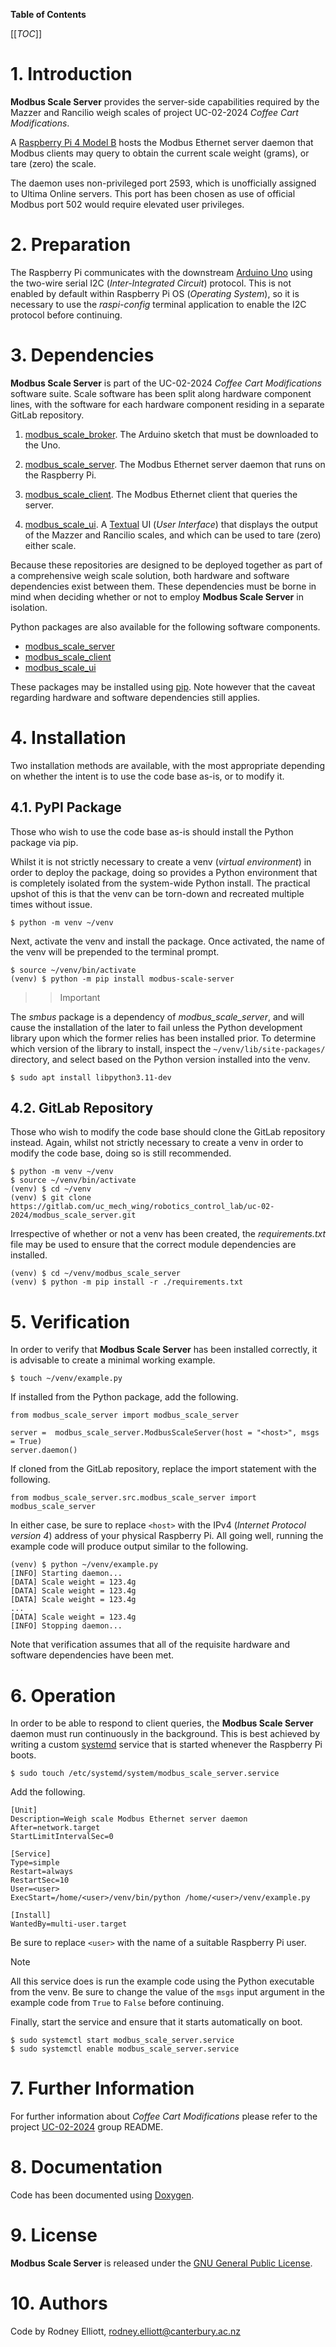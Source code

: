 __Table of Contents__

[[_TOC_]]

# 1. Introduction

__Modbus Scale Server__ provides the server-side capabilities required by the
Mazzer and Rancilio weigh scales of project UC-02-2024 _Coffee Cart
Modifications_.

A [Raspberry Pi 4 Model B][raspberry_pi_4_model_b] hosts the Modbus Ethernet
server daemon that Modbus clients may query to obtain the current scale weight
(grams), or tare (zero) the scale.

The daemon uses non-privileged port 2593, which is unofficially assigned to
Ultima Online servers. This port has been chosen as use of official Modbus port
502 would require elevated user privileges.

# 2. Preparation

The Raspberry Pi communicates with the downstream [Arduino Uno][arduino_uno]
using the two-wire serial I2C (_Inter-Integrated Circuit_) protocol. This is
not enabled by default within Raspberry Pi OS (_Operating System_), so it is
necessary to use the _raspi-config_ terminal application to enable the I2C
protocol before continuing.

# 3. Dependencies

__Modbus Scale Server__ is part of the UC-02-2024 _Coffee Cart Modifications_
software suite. Scale software has been split along hardware component lines,
with the software for each hardware component residing in a separate GitLab
repository.

1. [modbus_scale_broker][modbus_scale_broker_gitlab]. The Arduino sketch that
must be downloaded to the Uno.

2. [modbus_scale_server][modbus_scale_server_gitlab]. The Modbus Ethernet
server daemon that runs on the Raspberry Pi.

3. [modbus_scale_client][modbus_scale_client_gitlab]. The Modbus Ethernet
client that queries the server.

4. [modbus_scale_ui][modbus_scale_ui_gitlab]. A [Textual][textual] UI (_User
Interface_) that displays the output of the Mazzer and Rancilio scales, and
which can be used to tare (zero) either scale.

Because these repositories are designed to be deployed together as part of a
comprehensive weigh scale solution, both hardware and software dependencies
exist between them. These dependencies must be borne in mind when deciding
whether or not to employ __Modbus Scale Server__ in isolation.

Python packages are also available for the following software components.

 - [modbus_scale_server][modbus_scale_server_pypi]
 - [modbus_scale_client][modbus_scale_client_pypi]
 - [modbus_scale_ui][modbus_scale_ui_pypi]

These packages may be installed using [pip][pip]. Note however that the caveat
regarding hardware and software dependencies still applies.

# 4. Installation

Two installation methods are available, with the most appropriate depending on
whether the intent is to use the code base as-is, or to modify it.

## 4.1. PyPI Package

Those who wish to use the code base as-is should install the Python package via
pip.

Whilst it is not strictly necessary to create a venv (_virtual environment_) in
order to deploy the package, doing so provides a Python environment that is
completely isolated from the system-wide Python install. The practical upshot
of this is that the venv can be torn-down and recreated multiple times without
issue.

    $ python -m venv ~/venv

Next, activate the venv and install the package. Once activated, the name of
the venv will be prepended to the terminal prompt.

    $ source ~/venv/bin/activate
    (venv) $ python -m pip install modbus-scale-server

>>> [!important]
The _smbus_ package is a dependency of _modbus_scale_server_, and will cause
the installation of the later to fail unless the Python development library
upon which the former relies has been installed prior. To determine which
version of the library to install, inspect the ``~/venv/lib/site-packages/``
directory, and select based on the Python version installed into the venv.

    $ sudo apt install libpython3.11-dev
>>>

## 4.2. GitLab Repository

Those who wish to modify the code base should clone the GitLab repository
instead. Again, whilst not strictly necessary to create a venv in order to
modify the code base, doing so is still recommended.

    $ python -m venv ~/venv
    $ source ~/venv/bin/activate
    (venv) $ cd ~/venv
    (venv) $ git clone https://gitlab.com/uc_mech_wing/robotics_control_lab/uc-02-2024/modbus_scale_server.git

Irrespective of whether or not a venv has been created, the _requirements.txt_
file may be used to ensure that the correct module dependencies are installed.

    (venv) $ cd ~/venv/modbus_scale_server
    (venv) $ python -m pip install -r ./requirements.txt

# 5. Verification

In order to verify that __Modbus Scale Server__ has been installed correctly,
it is advisable to create a minimal working example.

    $ touch ~/venv/example.py

If installed from the Python package, add the following.

    from modbus_scale_server import modbus_scale_server 

    server =  modbus_scale_server.ModbusScaleServer(host = "<host>", msgs = True)
    server.daemon()

If cloned from the GitLab repository, replace the import statement with the
following. 

    from modbus_scale_server.src.modbus_scale_server import modbus_scale_server

In either case, be sure to replace `<host>` with the IPv4 (_Internet Protocol
version 4_) address of your physical Raspberry Pi. All going well, running the
example code will produce output similar to the following.

    (venv) $ python ~/venv/example.py
    [INFO] Starting daemon...
    [DATA] Scale weight = 123.4g
    [DATA] Scale weight = 123.4g
    [DATA] Scale weight = 123.4g
    ...
    [DATA] Scale weight = 123.4g
    [INFO] Stopping daemon...

Note that verification assumes that all of the requisite hardware and software
dependencies have been met.

# 6. Operation

In order to be able to respond to client queries, the __Modbus Scale Server__
daemon must run continuously in the background. This is best achieved by
writing a custom [systemd][systemd] service that is started whenever the
Raspberry Pi boots.

    $ sudo touch /etc/systemd/system/modbus_scale_server.service

Add the following.

    [Unit]
    Description=Weigh scale Modbus Ethernet server daemon
    After=network.target
    StartLimitIntervalSec=0

    [Service]
    Type=simple
    Restart=always
    RestartSec=10
    User=<user>
    ExecStart=/home/<user>/venv/bin/python /home/<user>/venv/example.py

    [Install]
    WantedBy=multi-user.target

Be sure to replace `<user>` with the name of a suitable Raspberry Pi user.

> [!note]
> All this service does is run the example code using the Python executable
> from the venv. Be sure to change the value of the `msgs` input argument in
> the example code from `True` to `False` before continuing.

Finally, start the service and ensure that it starts automatically on boot.

    $ sudo systemctl start modbus_scale_server.service
    $ sudo systemctl enable modbus_scale_server.service

# 7. Further Information 

For further information about _Coffee Cart Modifications_ please refer to the
project [UC-02-2024][uc-02-2024_gitlab] group README.

# 8. Documentation

Code has been documented using [Doxygen][doxygen].

# 9. License

__Modbus Scale Server__ is released under the [GNU General Public License][gpl].

# 10. Authors

Code by Rodney Elliott, <rodney.elliott@canterbury.ac.nz>

[raspberry_pi_4_model_b]: https://www.raspberrypi.com/products/raspberry-pi-4-model-b/
[arduino_uno]: https://store.arduino.cc/products/arduino-uno-rev3-smd
[modbus_scale_broker_gitlab]: https://gitlab.com/uc_mech_wing/robotics_control_lab/uc-02-2024/modbus_scale_broker
[modbus_scale_server_gitlab]: https://gitlab.com/uc_mech_wing/robotics_control_lab/uc-02-2024/modbus_scale_server
[modbus_scale_client_gitlab]: https://gitlab.com/uc_mech_wing/robotics_control_lab/uc-02-2024/modbus_scale_client
[modbus_scale_ui_gitlab]: https://gitlab.com/uc_mech_wing/robotics_control_lab/uc-02-2024/modbus_scale_ui
[textual]: https://textual.textualize.io/
[modbus_scale_server_pypi]: https://pypi.org/project/modbus-scale-server/
[modbus_scale_client_pypi]: https://pypi.org/project/modbus-scale-client/
[modbus_scale_ui_pypi]: https://pypi.org/project/modbus-scale-ui/
[pip]: https://pypi.org/project/pip/
[systemd]: https://systemd.io/
[uc-02-2024_gitlab]: https://gitlab.com/uc_mech_wing/robotics_control_lab/uc-02-2024
[doxygen]: https://www.doxygen.nl
[gpl]: https://www.gnu.org/licenses/gpl-3.0.html
